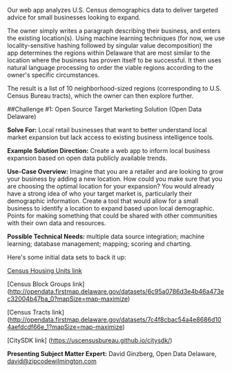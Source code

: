 Our web app analyzes U.S. Census demographics data to deliver targeted advice for small businesses looking to expand.

The owner simply writes a paragraph describing their business, and enters the existing location(s).  Using machine learning techniques (for now, we use locality-sensitive hashing followed by singular value decomposition) the app determines the regions within Delaware that are most similar to the location where the business has proven itself to be successful.  It then uses natural language processing to order the viable regions according to the owner's specific circumstances.

The result is a list of 10 neighborhood-sized regions (corresponding to U.S. Census Bureau tracts), which the owner can then explore further.




##Challenge #1: Open Source Target Marketing Solution (Open Data Delaware)


**Solve For:** Local retail businesses that want to better understand local market expansion but lack access to existing business intelligence tools.


**Example Solution Direction:** Create a web app to inform local business expansion based on open data publicly available trends.


**Use-Case Overview:** Imagine that you are a retailer and are looking to grow your business by adding a new location. How could you make sure that you are choosing the optimal location for your expansion?  You would already have a strong idea of who your target market is, particularly their demographic information. Create a tool that would allow for a small business to identify a location to expand based upon local demographic. Points for making something that could be shared with other communities with their own data and resources.


**Possible Technical Needs:** multiple data source integration; machine learning;  database management; mapping; scoring and charting. 


Here's some initial data sets to back it up:

[Census Housing Units link](http://opendata.firstmap.delaware.gov/datasets/0d2ebba69346409aaf0e7f2d2291c14f_0?mapSize=map-maximize)

[Census Block Groups link] (http://opendata.firstmap.delaware.gov/datasets/6c95a0786d3e4b46a473ec32004b47ba_0?mapSize=map-maximize)

[Census Tracts link] (http://opendata.firstmap.delaware.gov/datasets/7c4f8cbac54a4e8686d104aefdcdf66e_1?mapSize=map-maximize)

[CitySDK link] (https://uscensusbureau.github.io/citysdk/)


**Presenting Subject Matter Expert:** 
David Ginzberg, Open Data Delaware, david@zipcodewilmington.com

